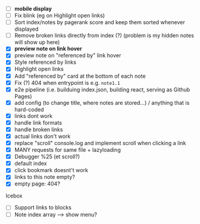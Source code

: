 - [ ] **mobile display**
- [ ] Fix blink (eg on Highlight open links)
- [ ] Sort index/notes by pagerank score and keep them sorted whenever displayed
- [ ] Remove broken links directly from index (?) (problem is my hidden notes will show up here)
- [x] **preview note on link hover**
- [x] preview note on "referenced by" link hover
- [x] Style referenced by links
- [x] Highlight open links
- [x] Add "referenced by" card at the bottom of each note
- [x] Fix (?) 404 when entrypoint is e.g. `note1.1`
- [x] e2e pipeline (i.e. builduing index.json, building react, serving as Github Pages)
- [x] add config (to change title, where notes are stored...) / anything that is hard-coded
- [x] links dont work
- [x] handle link formats
- [x] handle broken links
- [x] actual links don't work
- [x] replace "scroll" console.log and implement scroll when clicking a link
- [x] MANY requests for same file + lazyloading
- [x] Debugger %25 (et scroll?)
- [x] default index
- [x] click bookmark doesnt't work
- [x] links to this note empty?
- [x] empty page: 404?

Icebox
- [ ] Support links to blocks
- [ ] Note index array --> show menu?
